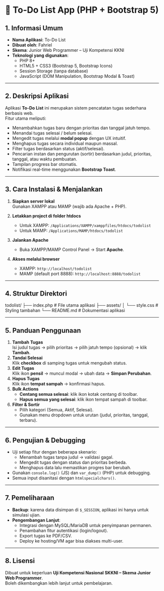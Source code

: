# 📌 To-Do List App (PHP + Bootstrap 5)

## 1. Informasi Umum
- **Nama Aplikasi**: To-Do List
- **Dibuat oleh**: Fahriel
- **Skema**: Junior Web Programmer – Uji Kompetensi KKNl
- **Teknologi yang digunakan**:
  - PHP 8+
  - HTML5 + CSS3 (Bootstrap 5, Bootstrap Icons)
  - Session Storage (tanpa database)
  - JavaScript (DOM Manipulation, Bootstrap Modal & Toast)

---

## 2. Deskripsi Aplikasi
Aplikasi **To-Do List** ini merupakan sistem pencatatan tugas sederhana berbasis web.  
Fitur utama meliputi:
- Menambahkan tugas baru dengan prioritas dan tanggal jatuh tempo.
- Menandai tugas selesai / belum selesai.
- Mengedit tugas melalui **modal popup** dengan UX intuitif.
- Menghapus tugas secara individual maupun massal.
- Filter tugas berdasarkan status (aktif/selesai).
- Pencarian instan dan pengurutan (sortir) berdasarkan judul, prioritas, tanggal, atau waktu pembuatan.
- Tampilan progress bar otomatis.
- Notifikasi real-time menggunakan **Bootstrap Toast**.

---

## 3. Cara Instalasi & Menjalankan
1. **Siapkan server lokal**  
   Gunakan XAMPP atau MAMP (wajib ada Apache + PHP).  

2. **Letakkan project di folder htdocs**  
   - Untuk XAMPP: `/Applications/XAMPP/xamppfiles/htdocs/todolist`  
   - Untuk MAMP: `/Applications/MAMP/htdocs/todolist`

3. **Jalankan Apache**  
   - Buka XAMPP/MAMP Control Panel → Start **Apache**.  

4. **Akses melalui browser**  
   - XAMPP: `http://localhost/todolist`  
   - MAMP (default port 8888): `http://localhost:8888/todolist`

---

## 4. Struktur Direktori
todolist/
├── index.php # File utama aplikasi
├── assets/
│ └── style.css # Styling tambahan
└── README.md # Dokumentasi aplikasi


---

## 5. Panduan Penggunaan
1. **Tambah Tugas**  
   Isi judul tugas → pilih prioritas → pilih jatuh tempo (opsional) → klik **Tambah**.
2. **Tandai Selesai**  
   Klik **checkbox** di samping tugas untuk mengubah status.
3. **Edit Tugas**  
   Klik ikon **pensil** → muncul modal → ubah data → **Simpan Perubahan**.
4. **Hapus Tugas**  
   Klik ikon **tempat sampah** → konfirmasi hapus.
5. **Bulk Actions**  
   - **Centang semua selesai**: klik ikon kotak centang di toolbar.  
   - **Hapus semua yang selesai**: klik ikon tempat sampah di toolbar.  
6. **Filter & Sortir**  
   - Pilih kategori (Semua, Aktif, Selesai).
   - Gunakan menu dropdown untuk urutan (judul, prioritas, tanggal, terbaru).

---

## 6. Pengujian & Debugging
- Uji setiap fitur dengan beberapa skenario:
  - Menambah tugas tanpa judul → validasi gagal.
  - Mengedit tugas dengan status dan prioritas berbeda.
  - Menghapus data lalu memastikan progres bar berubah.
- Gunakan `console.log()` (JS) dan `var_dump()` (PHP) untuk debugging.
- Semua input disanitasi dengan `htmlspecialchars()`.

---

## 7. Pemeliharaan
- **Backup**: karena data disimpan di `$_SESSION`, aplikasi ini hanya untuk simulasi ujian.  
- **Pengembangan Lanjut**:
  - Integrasi dengan MySQL/MariaDB untuk penyimpanan permanen.
  - Penambahan fitur autentikasi (login/logout).
  - Export tugas ke PDF/CSV.
  - Deploy ke hosting/VM agar bisa diakses multi-user.

---

## 8. Lisensi
Dibuat untuk keperluan **Uji Kompetensi Nasional SKKNI – Skema Junior Web Programmer**.  
Boleh dikembangkan lebih lanjut untuk pembelajaran.

